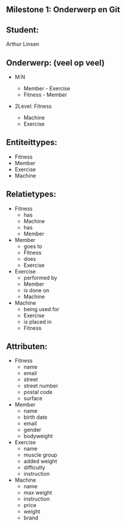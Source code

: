 Milestone 1: Onderwerp en Git
---

Student:
--------
Arthur Linsen

Onderwerp: (veel op veel)
-------------------------
- M:N
    - Member - Exercise
    - Fitness - Member


- 2Level: Fitness
    - Machine
    - Exercise


Entiteittypes:
--------------
- Fitness
- Member
- Exercise
- Machine

Relatietypes:
-------------
- Fitness
  - has 
  - Machine
  - has 
  - Member
- Member
  - goes to
  - Fitness
  - does
  - Exercise
- Exercise
  - performed by
  - Member
  - is done on
  - Machine
- Machine
  - being used for
  - Exercise
  - is placed in
  - Fitness

Attributen:
-----------
- Fitness
    - name
    - email
    - street
    - street number
    - postal code
    - surface
- Member
  - name
  - birth date
  - email
  - gender
  - bodyweight
- Exercise
    - name
    - muscle group
    - added weight
    - difficulty
    - instruction
- Machine
    - name
    - max weight
    - instruction
    - price
    - weight
    - brand